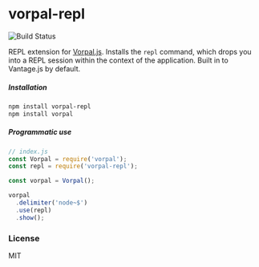 # vorpal-repl

<img src="https://travis-ci.org/vorpaljs/vorpal-repl.svg" alt="Build Status" />

REPL extension for [Vorpal.js](https://github.com/dthree/vorpal). Installs the `repl` command, which drops you into a REPL session within the context of the application. Built in to Vantage.js by default.

##### Installation

```bash
npm install vorpal-repl
npm install vorpal
```

##### Programmatic use

```js
// index.js
const Vorpal = require('vorpal');
const repl = require('vorpal-repl');

const vorpal = Vorpal();

vorpal
  .delimiter('node~$')
  .use(repl)
  .show();
```

### License

MIT

